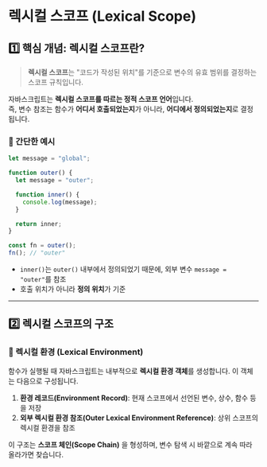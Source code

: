 # 렉시컬 스코프 (Lexical Scope)
## 1️⃣ 핵심 개념: 렉시컬 스코프란?
> **렉시컬 스코프**는 "코드가 작성된 위치"를 기준으로 변수의 유효 범위를 결정하는 스코프 규칙입니다.

자바스크립트는 **렉시컬 스코프를 따르는 정적 스코프 언어**입니다.  
즉, 변수 참조는 함수가 **어디서 호출되었는지**가 아니라, **어디에서 정의되었는지**로 결정됩니다.

### 🧐 간단한 예시
```js
let message = "global";

function outer() {
  let message = "outer";

  function inner() {
    console.log(message);
  }

  return inner;
}

const fn = outer();
fn(); // "outer"
```
- `inner()`는 `outer()` 내부에서 정의되었기 때문에, 외부 변수 `message = "outer"`를 참조
- 호출 위치가 아니라 **정의 위치**가 기준

---

## 2️⃣ 렉시컬 스코프의 구조
### 🔹 렉시컬 환경 (Lexical Environment)
함수가 실행될 때 자바스크립트는 내부적으로 **렉시컬 환경 객체**를 생성합니다. 이 객체는 다음으로 구성됩니다.
1. **환경 레코드(Environment Record)**: 현재 스코프에서 선언된 변수, 상수, 함수 등을 저장
2. **외부 렉시컬 환경 참조(Outer Lexical Environment Reference)**: 상위 스코프의 렉시컬 환경을 참조

이 구조는 **스코프 체인(Scope Chain)** 을 형성하며, 변수 탐색 시 바깥으로 계속 따라 올라가면 찾습니다.
